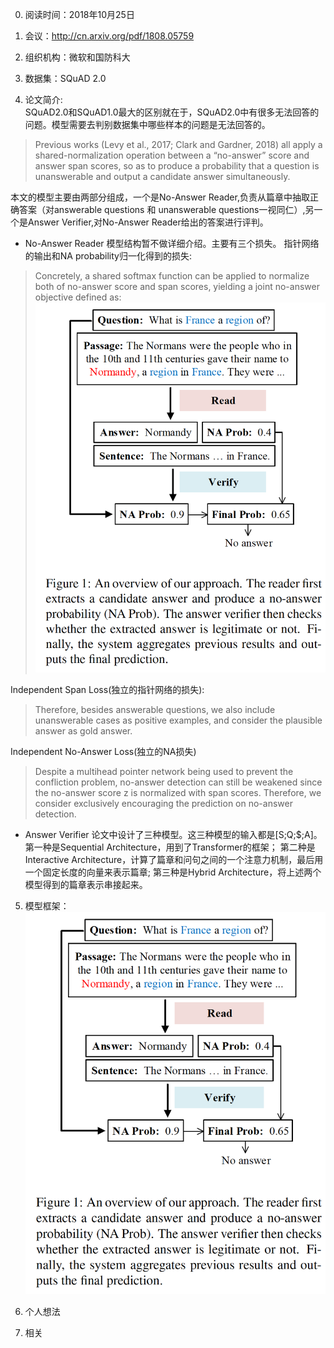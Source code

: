 0. 阅读时间：2018年10月25日
1. 会议：http://cn.arxiv.org/pdf/1808.05759
2. 组织机构：微软和国防科大
3. 数据集：SQuAD 2.0

4. 论文简介:  
SQuAD2.0和SQuAD1.0最大的区别就在于，SQuAD2.0中有很多无法回答的问题。模型需要去判别数据集中哪些样本的问题是无法回答的。
> Previous works (Levy et al., 2017; Clark and Gardner, 2018) all apply a shared-normalization
operation between a “no-answer” score and answer span scores, so as to produce a probability that a question is unanswerable and output a candidate answer simultaneously.

本文的模型主要由两部分组成，一个是No-Answer Reader,负责从篇章中抽取正确答案（对answerable questions 和
unanswerable questions一视同仁）,另一个是Answer Verifier,对No-Answer Reader给出的答案进行评判。

* No-Answer Reader
模型结构暂不做详细介绍。主要有三个损失。
指针网络的输出和NA probability归一化得到的损失:
> Concretely, a shared softmax function can be applied to normalize both of no-answer score and span scores, yielding a joint no-answer objective defined as:
![image](https://github.com/dengyuning/paper-reading-notes/blob/master/MRC/2018-10/Read_and_Verify.png?raw=true)

Independent Span Loss(独立的指针网络的损失):
> Therefore, besides answerable questions, we also include unanswerable cases as positive examples, and consider the plausible answer as gold answer.

Independent No-Answer Loss(独立的NA损失)
> Despite a multihead pointer network being used to prevent the confliction problem, no-answer detection can still be weakened since the no-answer score z is normalized with span scores. Therefore, we consider exclusively encouraging the prediction on no-answer detection.

* Answer Verifier
论文中设计了三种模型。这三种模型的输入都是[S;Q;$;A]。
第一种是Sequential Architecture，用到了Transformer的框架；
第二种是Interactive Architecture，计算了篇章和问句之间的一个注意力机制，最后用一个固定长度的向量来表示篇章;
第三种是Hybrid Architecture，将上述两个模型得到的篇章表示串接起来。

5. 模型框架：
![image](https://github.com/dengyuning/paper-reading-notes/blob/master/MRC/2018-10/Read_and_Verify.png?raw=true)

6. 个人想法


7. 相关
